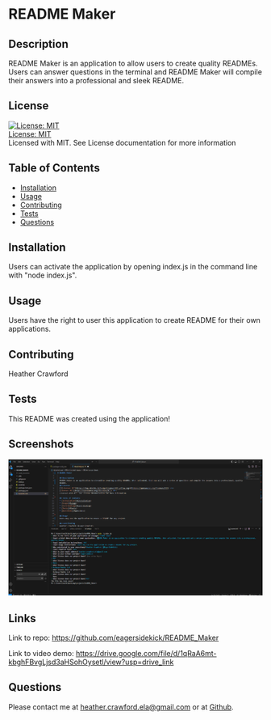 # README Maker

  ## Description
  README Maker is an application to allow users to create quality READMEs. Users can answer questions in the terminal and README Maker will compile their answers into a professional and sleek README.

  ## License
  [![License: MIT](https://img.shields.io/badge/License-MIT-yellow.svg)](https://opensource.org/licenses/MIT) <br>
  [License: MIT](https://opensource.org/licenses/MIT) <br>
  Licensed with MIT. See License documentation for more information

  ## Table of Contents
  * [Installation](#installation)
  * [Usage](#usage)
  * [Contributing](#contributing)
  * [Tests](#tests)
  * [Questions](#questions)
  
  ## Installation
  Users can activate the application by opening index.js in the command line with "node index.js".

  ## Usage
  Users have the right to user this application to create README for their own applications.

  ## Contributing
  Heather Crawford

  ## Tests
  This README was created using the application!

  ## Screenshots
  ![image](/images/image.png)

  ## Links
  Link to repo: https://github.com/eagersidekick/README_Maker
 
  Link to video demo: https://drive.google.com/file/d/1qRaA6mt-kbghFBvgLjsd3aHSohOysetl/view?usp=drive_link

  ## Questions
  Please contact me at heather.crawford.ela@gmail.com or at [Github](https://github.com/EagerSidekick).
